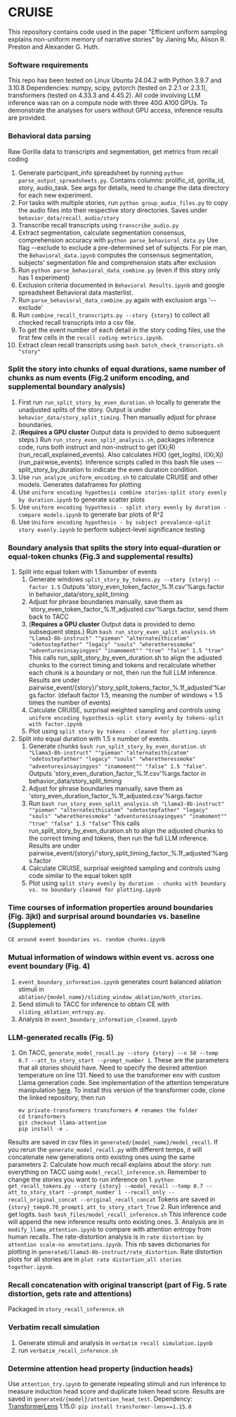 # CRUISE
This repository contains code used in the paper "Efficient uniform sampling explains non-uniform memory of narrative stories" by Jianing Mu, Alison R. Preston and Alexander G. Huth. 

### Software requirements
This repo has been tested on Linux Ubuntu 24.04.2 with Python 3.9.7 and 3.10.8
Dependencies: numpy, scipy, pytorch (tested on 2.2.1 or 2.3.1), transformers (tested on 4.33.3 and 4.45.2). 
All code involving LLM inference was ran on a compute node with three 40G A100 GPUs. To demonstrate the analyses for users without GPU access, inference results are provided. 

### Behavioral data parsing 
Raw Gorilla data to transcripts and segmentation, get metrics from recall coding
1. Generate participant_info spreadsheet by running ```python parse_output_spreadsheets.py```. Contains columns: prolific_id, gorilla_id, story, audio_task. See args for details, need to change the data directory for each new experiment. 
2. For tasks with multiple stories, run ```python group_audio_files.py``` to copy the audio files into their respective story directories. Saves under ```behavior_data/recall_audio/story```
3. Transcribe recall transcripts using ```transcribe_audio.py```
4. Extract segmentation, calculate segmentation consensus, comprehension accuracy with 
    ```python parse_behavioral_data.py```
    Use flag --exclude to exclude a pre-determined set of subjects. 
    For pie man, the ```Behavioral_data.ipynb``` computes the consensus segmentation, subjects' segmentation file and comprehension stats after exclusion
5. Run ```python parse_behavioral_data_combine.py``` (even if this story only has 1 experiment)
6. Exclusion criteria documented in ```Behavioral Results.ipynb``` and google spreadsheet Behavioral data masterlist. 
7. Run ```parse_behavioral_data_combine.py``` again with exclusion args '--exclude'
8. Run ```combine_recall_transcripts.py --story {story}``` to collect all checked recall transcripts into a csv file.
9. To get the event number of each detail in the story coding files, use the first few cells in the ```recall coding metrics.ipynb```. 
10. Extract clean recall transcripts using ```bash batch_check_transcripts.sh "story"```


### Split the story into chunks of equal durations, same number of chunks as num events (Fig.2 uniform encoding, and supplemental boundary analysis)
1. First run ```run_split_story_by_even_duration.sh``` locally to generate the unadjusted splits of the story. Output is under ```behavior_data/story_split_timing```. Then manually adjust for phrase boundaries. 
2. (**Requires a GPU cluster** Output data is provided to demo subsequent steps.) Run ```run_story_even_split_analysis.sh```, packages inference code, runs both instruct and non-instruct to get I(Xi;R) (run_recall_explained_events). Also calculates H(X) (get_logits), I(Xi;Xj) (run_pairwise_events). Inference scripts called in this bash file uses --split_story_by_duration to indicate the even duration condition. 
3. Use ```run_analyze_uniform_encoding.sh``` to calculate CRUISE and other models. Generates dataframes for plotting
4. Use ```uniform encoding hypothesis combine stories-split story evenly by duration.ipynb``` to generate scatter plots 
5. Use ```uniform encoding hypothesis - split story evenly by duration - compare models.ipynb``` to generate bar plots of R^2
6. Use ```Uniform encoding hypothesis - by subject prevalence-split story evenly.ipynb``` to perform subject-level significance testing 


### Boundary analysis that splits the story into equal-duration or equal-token chunks (Fig.3 and supplemental results)
1. Split into equal token with 1.5xnumber of events 
    1. Generate windows ```split_story_by_tokens.py --story {story} --factor 1.5``` Outputs 'story_even_token_factor_%.1f.csv'%args.factor in behavior_data/story_split_timing
    2. Adjust for phrase boundaries manually, save them as 'story_even_token_factor_%.1f_adjusted.csv'%args.factor, send them back to TACC
    3. (**Requires a GPU cluster** Output data is provided to demo subsequent steps.) Run ```bash run_story_even_split_analysis.sh "Llama3-8b-instruct" ""pieman" "alternateithicatom" "odetostepfather" "legacy" "souls" "wheretheressmoke" "adventuresinsayingyes" "inamoment"" "true" "false" 1.5 "true"``` This calls run_split_story_by_even_duration.sh to align the adjusted chunks to the correct timing and tokens and recalculate whether each chunk is a boundary or not, then run the full LLM inference. Results are under pairwise_event/{story}/'story_split_tokens_factor_%.1f_adjusted'%args.factor. (default factor 1.5, meaning the number of windows = 1.5 times the number of events)
    4. Calculate CRUISE, surprisal weighted sampling and controls using ```uniform encoding hypothesis-split story evenly by tokens-split with factor.ipynb```
    5. Plot using ```split story by tokens - cleaned for plotting.ipynb```
2. Split into equal duration with 1.5 x number of events. 
    1. Generate chunks ```bash run_split_story_by_even_duration.sh "Llama3-8b-instruct" ""pieman" "alternateithicatom" "odetostepfather" "legacy" "souls" "wheretheressmoke" "adventuresinsayingyes" "inamoment"" "false" 1.5 "false"```. Outputs 'story_even_duration_factor_%.1f.csv'%args.factor in behavior_data/story_split_timing
    2. Adjust for phrase boundaries manually, save them as 'story_even_duration_factor_%.1f_adjusted.csv'%args.factor
    3. Run ```bash run_story_even_split_analysis.sh "Llama3-8b-instruct" ""pieman" "alternateithicatom" "odetostepfather" "legacy" "souls" "wheretheressmoke" "adventuresinsayingyes" "inamoment"" "true" "false" 1.5 "false"``` This calls run_split_story_by_even_duration.sh to align the adjusted chunks to the correct timing and tokens, then run the full LLM inference. Results are under pairwise_event/{story}/'story_split_timing_factor_%.1f_adjusted'%args.factor
    4. Calculate CRUISE, surprisal weighted sampling and controls using code similar to the equal token split
    5. Plot using ```split story evenly by duration - chunks with boundary vs. no boundary cleaned for plotting.ipynb```

### Time courses of information properties around boundaries (Fig. 3jkl) and surprisal around boundaries vs. baseline (Supplement)
```CE around event boundaries vs. random chunks.ipynb```

### Mutual information of windows within event vs. across one event boundary (Fig. 4)
1. ```event_boundary_information.ipynb``` generates count balanced ablation stimuli in ```ablation/{model_name}/sliding_window_ablation/moth_stories```. 
2. Send stimuli to TACC for inference to obtain CE with ```sliding_ablation_entropy.py```. 
3. Analysis in ```event_boundary_information_cleaned.ipynb```

### LLM-generated recalls (Fig. 5)
1. On TACC, ```generate_model_recall.py --story {story} --n 50 --temp 0.7 --att_to_story_start --prompt_number 1```. These are the parameters that all stories should have. Need to specify the desired attention temperature on line 131. 
    Need to use the transformer env with custom Llama generation code. See implementation of the attention temperature manipulation [here](https://github.com/mujn1461/private-transformers/blob/61e7edd0a1af2baa2447d9dbb2ffd85010581efc/src/transformers/models/llama/modeling_llama.py#L295). To install this version of the transformer code, clone the linked repository, then run
    ```
    mv private-transformers transformers # renames the folder
    cd transformers
    git checkout llama-attention
    pip install -e .
    ```
Results are saved in csv files in ```generated/{model_name}/model_recall```. 
If you rerun the ```generate_model_recall.py``` with different temps, it will concatenate new generations onto existing ones using the same parameters
2. Calculate how much recall explains about the story: run everything on TACC using `model_recall_inference.sh`. Remember to change the stories you want to run inference on 
    1. ```python get_recall_tokens.py --story {story} --model_recall --temp 0.7 --att_to_story_start --prompt_number 1 --recall_only --recall_original_concat --original_recall_concat```
    Tokens are saved in ```{story}_temp0.70_prompt1_att_to_story_start_True```
    2. Run inference and get logits. ```bash bash_files/model_recall_inference.sh``` This inference code will append the new inference results onto existing ones. 
3. Analysis are in ```modify_llama_attention.ipynb``` to compare with attention entropy from human recalls. The rate-distortion analysis is in ```rate distortion by attention scale-no annotations.ipynb```. This nb saves dictionaries for plotting in ```generated/llama3-8b-instruct/rate_distortion```. Rate distortion plots for all stories are in ```plot rate distortion_all stories together.ipynb```. 
    

### Recall concatenation with original transcript (part of Fig. 5 rate distortion, gets rate and attentions)
Packaged in ```story_recall_inference.sh```

### Verbatim recall simulation 
1. Generate stimuli and analysis in ```verbatim recall simulation.ipynb```
2. run ```verbatim_recall_inference.sh```

### Determine attention head property (induction heads)
Use ```attention_try.ipynb``` to generate repeating stimuli and run inference to measure induction head score and duplicate token head score. Results are saved in ```generated/{model}/attention_head_test```. Dependency: [TransformerLens](https://github.com/TransformerLensOrg/TransformerLens) 1.15.0: ```pip install transformer-lens==1.15.0```

